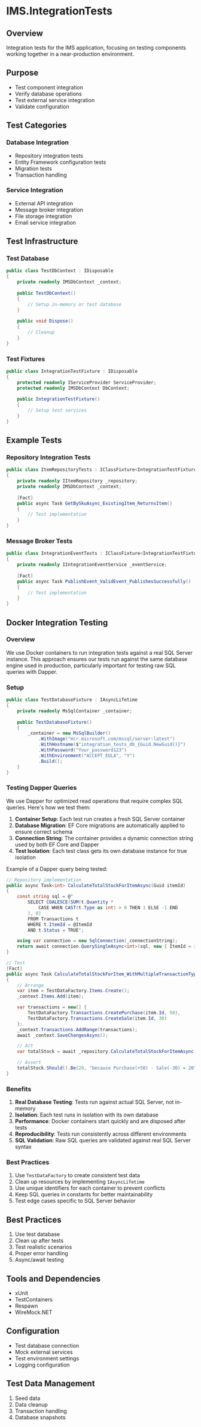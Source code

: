 # IMS.IntegrationTests

## Overview
Integration tests for the IMS application, focusing on testing components working together in a near-production environment.

## Purpose
- Test component integration
- Verify database operations
- Test external service integration
- Validate configuration

## Test Categories

### Database Integration
- Repository integration tests
- Entity Framework configuration tests
- Migration tests
- Transaction handling

### Service Integration
- External API integration
- Message broker integration
- File storage integration
- Email service integration

## Test Infrastructure

### Test Database
```csharp
public class TestDbContext : IDisposable
{
    private readonly IMSDbContext _context;
    
    public TestDbContext()
    {
        // Setup in-memory or test database
    }
    
    public void Dispose()
    {
        // Cleanup
    }
}
```

### Test Fixtures
```csharp
public class IntegrationTestFixture : IDisposable
{
    protected readonly IServiceProvider ServiceProvider;
    protected readonly IMSDbContext DbContext;
    
    public IntegrationTestFixture()
    {
        // Setup test services
    }
}
```

## Example Tests

### Repository Integration Tests
```csharp
public class ItemRepositoryTests : IClassFixture<IntegrationTestFixture>
{
    private readonly IItemRepository _repository;
    private readonly IMSDbContext _context;
    
    [Fact]
    public async Task GetBySkuAsync_ExistingItem_ReturnsItem()
    {
        // Test implementation
    }
}
```

### Message Broker Tests
```csharp
public class IntegrationEventTests : IClassFixture<IntegrationTestFixture>
{
    private readonly IIntegrationEventService _eventService;
    
    [Fact]
    public async Task PublishEvent_ValidEvent_PublishesSuccessfully()
    {
        // Test implementation
    }
}
```

## Docker Integration Testing

### Overview
We use Docker containers to run integration tests against a real SQL Server instance. This approach ensures our tests run against the same database engine used in production, particularly important for testing raw SQL queries with Dapper.

### Setup
```csharp
public class TestDatabaseFixture : IAsyncLifetime
{
    private readonly MsSqlContainer _container;
    
    public TestDatabaseFixture()
    {
        _container = new MsSqlBuilder()
            .WithImage("mcr.microsoft.com/mssql/server:latest")
            .WithHostname($"integration_tests_db_{Guid.NewGuid()}")
            .WithPassword("Your_password123")
            .WithEnvironment("ACCEPT_EULA", "Y")
            .Build();
    }
}
```

### Testing Dapper Queries
We use Dapper for optimized read operations that require complex SQL queries. Here's how we test them:

1. **Container Setup**: Each test run creates a fresh SQL Server container
2. **Database Migration**: EF Core migrations are automatically applied to ensure correct schema
3. **Connection String**: The container provides a dynamic connection string used by both EF Core and Dapper
4. **Test Isolation**: Each test class gets its own database instance for true isolation

Example of a Dapper query being tested:
```csharp
// Repository implementation
public async Task<int> CalculateTotalStockForItemAsync(Guid itemId)
{
    const string sql = @"
        SELECT COALESCE(SUM(t.Quantity * 
            CASE WHEN CAST(t.Type as int) > 0 THEN 1 ELSE -1 END
        ), 0)
        FROM Transactions t
        WHERE t.ItemId = @ItemId 
        AND t.Status = TRUE";

    using var connection = new SqlConnection(_connectionString);
    return await connection.QuerySingleAsync<int>(sql, new { ItemId = itemId });
}

// Test
[Fact]
public async Task CalculateTotalStockForItem_WithMultipleTransactionTypes_ShouldCalculateCorrectly()
{
    // Arrange
    var item = TestDataFactory.Items.Create();
    _context.Items.Add(item);

    var transactions = new[] {
        TestDataFactory.Transactions.CreatePurchase(item.Id, 50),
        TestDataFactory.Transactions.CreateSale(item.Id, 30)
    };
    _context.Transactions.AddRange(transactions);
    await _context.SaveChangesAsync();

    // Act
    var totalStock = await _repository.CalculateTotalStockForItemAsync(item.Id);

    // Assert
    totalStock.Should().Be(20, "because Purchase(+50) - Sale(-30) = 20");
}
```

### Benefits
1. **Real Database Testing**: Tests run against actual SQL Server, not in-memory
2. **Isolation**: Each test runs in isolation with its own database
3. **Performance**: Docker containers start quickly and are disposed after tests
4. **Reproducibility**: Tests run consistently across different environments
5. **SQL Validation**: Raw SQL queries are validated against real SQL Server syntax

### Best Practices
1. Use `TestDataFactory` to create consistent test data
2. Clean up resources by implementing `IAsyncLifetime`
3. Use unique identifiers for each container to prevent conflicts
4. Keep SQL queries in constants for better maintainability
5. Test edge cases specific to SQL Server behavior

## Best Practices
1. Use test database
2. Clean up after tests
3. Test realistic scenarios
4. Proper error handling
5. Async/await testing

## Tools and Dependencies
- xUnit
- TestContainers
- Respawn
- WireMock.NET

## Configuration
- Test database connection
- Mock external services
- Test environment settings
- Logging configuration

## Test Data Management
1. Seed data
2. Data cleanup
3. Transaction handling
4. Database snapshots
